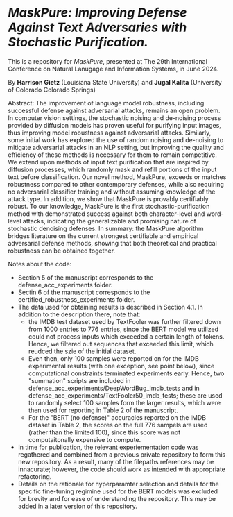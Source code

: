 # *MaskPure: Improving Defense Against Text Adversaries with Stochastic Purification.*
This is a repository for *MaskPure*, presented at The 29th International Conference on Natural Lanugage and Information Systems, in June 2024.

By **Harrison Gietz** (Louisiana State University) and **Jugal Kalita** (University of Colorado Colorado Springs)

Abstract:
The improvement of language model robustness, including successful defense against adversarial attacks, remains an open problem. In computer vision settings, the stochastic noising and de-noising process provided by diffusion models has proven useful for purifying input images, thus improving model robustness against adversarial attacks. Similarly, some initial work has explored the use of random noising and de-noising to mitigate adversarial attacks in an NLP setting, but improving the quality and efficiency of these methods is necessary for them to remain competitive. We extend upon methods of input text purification that are inspired by diffusion processes, which randomly mask and refill portions of the input text before classification. Our novel method, MaskPure, exceeds or matches robustness compared to other contemporary defenses, while also requiring no adversarial classifier training and without assuming knowledge of the attack type. In addition, we show that MaskPure is provably certifiably robust. To our knowledge, MaskPure is the first stochastic-purification method with demonstrated success against both character-level and word-level attacks, indicating the generalizable and promising nature of stochastic denoising defenses. In summary: the MaskPure algorithm bridges literature on the current strongest certifiable and empirical adversarial defense methods, showing that both theoretical and practical robustness can be obtained together.

Notes about the code: 
- Section 5 of the manuscript corresponds to the defense_acc_experiments folder.
- Sectin 6 of the manuscript corresponds to the certified_robustness_experiments folder.
- The data used for obtaining results is described in Section 4.1. In addition to the description there, note that:
    - the IMDB test dataset used by TextFooler was further filtered down from 1000 entries to 776 entries, since the BERT model we utilized could not process inputs which exceeded a certain length of tokens. Hence, we filtered out sequences that exceeded this limit, which reudced the szie of the initial dataset.
    - Even then, only 100 samples were reported on for the IMDB experimental results (with one exception, see point below), since computational constraints terminated experiments early. Hence, two "summation" scripts are included in defense_acc_experiments/DeepWordBug_imdb_tests and in defense_acc_experiments/TextFooler50_imdb_tests; these are used to randomly select 100 samples form the larger results, which were then used for reporting in Table 2 of the manuscript.
    - For the "BERT (no defense)" accuracies reported on the IMDB dataset in Table 2, the scores on the full 776 sampels are used (rather than the limited 100), since this score was not computaitonally expensive to compute.
- In time for publication, the relevant experiementation code was regathered and combined from a previous private repository to form this new repository. As a result, many of the filepaths references may be innacurate; however, the code should work as intended with appropriate refactoring.
- Details on the rationale for hyperparamter selection and details for the specific fine-tuning regimine used for the BERT models was excluded for brevity and for ease of understanding the repository. This may be added in a later version of this repository.


